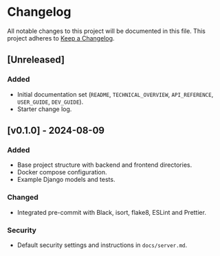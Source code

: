 # Changelog

All notable changes to this project will be documented in this file.
This project adheres to [Keep a Changelog](https://keepachangelog.com/en/1.0.0/).

## [Unreleased]

### Added

- Initial documentation set (`README`, `TECHNICAL_OVERVIEW`, `API_REFERENCE`, `USER_GUIDE`, `DEV_GUIDE`).
- Starter change log.

## [v0.1.0] - 2024-08-09

### Added

- Base project structure with backend and frontend directories.
- Docker compose configuration.
- Example Django models and tests.

### Changed

- Integrated pre-commit with Black, isort, flake8, ESLint and Prettier.

### Security

- Default security settings and instructions in `docs/server.md`.
